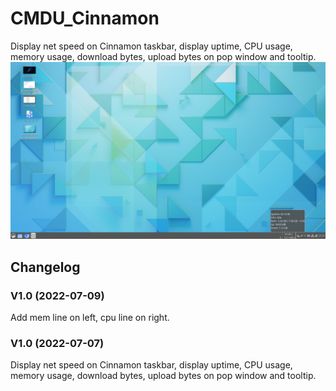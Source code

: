 # CMDU_Cinnamon
Display net speed on Cinnamon taskbar, display uptime, CPU usage, memory usage, download bytes, upload bytes on pop window and tooltip.
![alt](preview.png)

## Changelog
### V1.0 (2022-07-09)
Add mem line on left, cpu line on right.
### V1.0 (2022-07-07)
Display net speed on Cinnamon taskbar, display uptime, CPU usage, memory usage, download bytes, upload bytes on pop window and tooltip.
